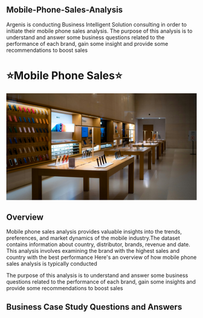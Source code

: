 ## Mobile-Phone-Sales-Analysis
Argenis is conducting Business Intelligent Solution consulting in order to initiate their mobile phone sales analysis. The purpose of this analysis is to understand and answer some business questions related to the performance of each brand, gain some insight and provide some recommendations to boost sales
# ⭐Mobile Phone Sales⭐
![](phone_store.jpg)
## Overview
Mobile phone sales analysis provides valuable insights into the trends, preferences, and market dynamics of the mobile industry.The dataset contains information about country, distributor, brands, revenue and date. This analysis involves examining the brand with the highest sales and country with the best performance Here's an overview of how mobile phone sales analysis is typically conducted

The purpose of this analysis is to understand and answer some business questions related to the performance of each brand, gain some insights and provide some recommendations to boost sales
## Business Case Study Questions and Answers 
